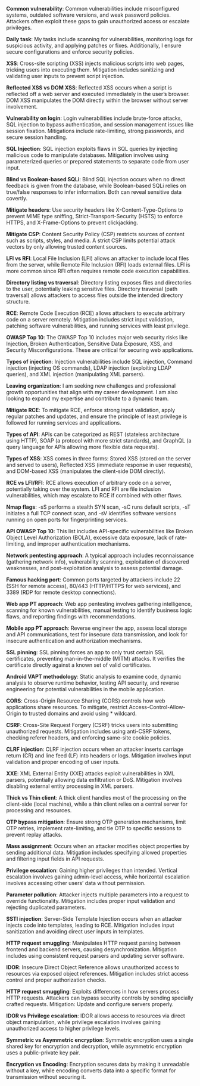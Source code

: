 **Common vulnerability**: Common vulnerabilities include misconfigured systems, outdated software versions, and weak password policies. Attackers often exploit these gaps to gain unauthorized access or escalate privileges.

**Daily task**: My tasks include scanning for vulnerabilities, monitoring logs for suspicious activity, and applying patches or fixes. Additionally, I ensure secure configurations and enforce security policies.

**XSS**: Cross-site scripting (XSS) injects malicious scripts into web pages, tricking users into executing them. Mitigation includes sanitizing and validating user inputs to prevent script injection.

**Reflected XSS vs DOM XSS**: Reflected XSS occurs when a script is reflected off a web server and executed immediately in the user’s browser. DOM XSS manipulates the DOM directly within the browser without server involvement.

**Vulnerability on login**: Login vulnerabilities include brute-force attacks, SQL injection to bypass authentication, and session management issues like session fixation. Mitigations include rate-limiting, strong passwords, and secure session handling.

**SQL Injection**: SQL injection exploits flaws in SQL queries by injecting malicious code to manipulate databases. Mitigation involves using parameterized queries or prepared statements to separate code from user input.

**Blind vs Boolean-based SQLi**: Blind SQL injection occurs when no direct feedback is given from the database, while Boolean-based SQLi relies on true/false responses to infer information. Both can reveal sensitive data covertly.

**Mitigate headers**: Use security headers like X-Content-Type-Options to prevent MIME type sniffing, Strict-Transport-Security (HSTS) to enforce HTTPS, and X-Frame-Options to prevent clickjacking.

**Mitigate CSP**: Content Security Policy (CSP) restricts sources of content such as scripts, styles, and media. A strict CSP limits potential attack vectors by only allowing trusted content sources.

**LFI vs RFI**: Local File Inclusion (LFI) allows an attacker to include local files from the server, while Remote File Inclusion (RFI) loads external files. LFI is more common since RFI often requires remote code execution capabilities.

**Directory listing vs traversal**: Directory listing exposes files and directories to the user, potentially leaking sensitive files. Directory traversal (path traversal) allows attackers to access files outside the intended directory structure.

**RCE**: Remote Code Execution (RCE) allows attackers to execute arbitrary code on a server remotely. Mitigation includes strict input validation, patching software vulnerabilities, and running services with least privilege.

**OWASP Top 10**: The OWASP Top 10 includes major web security risks like Injection, Broken Authentication, Sensitive Data Exposure, XSS, and Security Misconfigurations. These are critical for securing web applications.

**Types of injection**: Injection vulnerabilities include SQL injection, Command injection (injecting OS commands), LDAP injection (exploiting LDAP queries), and XML injection (manipulating XML parsers).

**Leaving organization**: I am seeking new challenges and professional growth opportunities that align with my career development. I am also looking to expand my expertise and contribute to a dynamic team.

**Mitigate RCE**: To mitigate RCE, enforce strong input validation, apply regular patches and updates, and ensure the principle of least privilege is followed for running services and applications.

**Types of API**: APIs can be categorized as REST (stateless architecture using HTTP), SOAP (a protocol with more strict standards), and GraphQL (a query language for APIs allowing more flexible data requests).

**Types of XSS**: XSS comes in three forms: Stored XSS (stored on the server and served to users), Reflected XSS (immediate response in user requests), and DOM-based XSS (manipulates the client-side DOM directly).

**RCE vs LFI/RFI**: RCE allows execution of arbitrary code on a server, potentially taking over the system. LFI and RFI are file inclusion vulnerabilities, which may escalate to RCE if combined with other flaws.

**Nmap flags**: -sS performs a stealth SYN scan, -sC runs default scripts, -sT initiates a full TCP connect scan, and -sV identifies software versions running on open ports for fingerprinting services.

**API OWASP Top 10**: This list includes API-specific vulnerabilities like Broken Object Level Authorization (BOLA), excessive data exposure, lack of rate-limiting, and improper authentication mechanisms.

**Network pentesting approach**: A typical approach includes reconnaissance (gathering network info), vulnerability scanning, exploitation of discovered weaknesses, and post-exploitation analysis to assess potential damage.

**Famous hacking port**: Common ports targeted by attackers include 22 (SSH for remote access), 80/443 (HTTP/HTTPS for web services), and 3389 (RDP for remote desktop connections).

**Web app PT approach**: Web app pentesting involves gathering intelligence, scanning for known vulnerabilities, manual testing to identify business logic flaws, and reporting findings with recommendations.

**Mobile app PT approach**: Reverse engineer the app, assess local storage and API communications, test for insecure data transmission, and look for insecure authentication and authorization mechanisms.

**SSL pinning**: SSL pinning forces an app to only trust certain SSL certificates, preventing man-in-the-middle (MITM) attacks. It verifies the certificate directly against a known set of valid certificates.

**Android VAPT methodology**: Static analysis to examine code, dynamic analysis to observe runtime behavior, testing API security, and reverse engineering for potential vulnerabilities in the mobile application.

**CORS**: Cross-Origin Resource Sharing (CORS) controls how web applications share resources. To mitigate, restrict Access-Control-Allow-Origin to trusted domains and avoid using * wildcard.

**CSRF**: Cross-Site Request Forgery (CSRF) tricks users into submitting unauthorized requests. Mitigation includes using anti-CSRF tokens, checking referer headers, and enforcing same-site cookie policies.

**CLRF injection**: CLRF injection occurs when an attacker inserts carriage return (CR) and line feed (LF) into headers or logs. Mitigation involves input validation and proper encoding of user inputs.

**XXE**: XML External Entity (XXE) attacks exploit vulnerabilities in XML parsers, potentially allowing data exfiltration or DoS. Mitigation involves disabling external entity processing in XML parsers.

**Thick vs Thin client**: A thick client handles most of the processing on the client-side (local machine), while a thin client relies on a central server for processing and resources.

**OTP bypass mitigation**: Ensure strong OTP generation mechanisms, limit OTP retries, implement rate-limiting, and tie OTP to specific sessions to prevent replay attacks.

**Mass assignment**: Occurs when an attacker modifies object properties by sending additional data. Mitigation includes specifying allowed properties and filtering input fields in API requests.

**Privilege escalation**: Gaining higher privileges than intended. Vertical escalation involves gaining admin-level access, while horizontal escalation involves accessing other users’ data without permission.

**Parameter pollution**: Attacker injects multiple parameters into a request to override functionality. Mitigation includes proper input validation and rejecting duplicated parameters.

**SSTI injection**: Server-Side Template Injection occurs when an attacker injects code into templates, leading to RCE. Mitigation includes input sanitization and avoiding direct user inputs in templates.

**HTTP request smuggling**: Manipulates HTTP request parsing between frontend and backend servers, causing desynchronization. Mitigation includes using consistent request parsers and updating server software.

**IDOR**: Insecure Direct Object Reference allows unauthorized access to resources via exposed object references. Mitigation includes strict access control and proper authorization checks.

**HTTP request smuggling**: Exploits differences in how servers process HTTP requests. Attackers can bypass security controls by sending specially crafted requests. Mitigation: Update and configure servers properly.

**IDOR vs Privilege escalation**: IDOR allows access to resources via direct object manipulation, while privilege escalation involves gaining unauthorized access to higher privilege levels.

**Symmetric vs Asymmetric encryption**: Symmetric encryption uses a single shared key for encryption and decryption, while asymmetric encryption uses a public-private key pair.

**Encryption vs Encoding**: Encryption secures data by making it unreadable without a key, while encoding converts data into a specific format for transmission without securing it.
